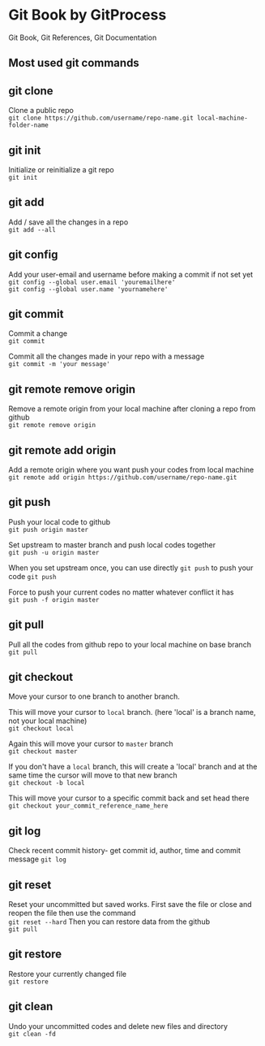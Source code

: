 # Git Book by GitProcess
Git Book, Git References, Git Documentation

## Most used git commands

## git clone 
Clone a public repo <br/>
`git clone https://github.com/username/repo-name.git local-machine-folder-name`

## git init
Initialize or reinitialize a git repo <br/>
`git init`

## git add
Add / save all the changes in a repo <br/>
`git add --all`

## git config
Add your user-email and username before making a commit if not set yet <br/>
`git config --global user.email 'youremailhere'` <br/>
`git config --global user.name 'yournamehere'` <br/>

## git commit
Commit a change <br/>
`git commit` <br/>

Commit all the changes made in your repo with a message <br/>
`git commit -m 'your message'`

## git remote remove origin
Remove a remote origin from your local machine after cloning a repo from github <br/>
`git remote remove origin`

## git remote add origin 
Add a remote origin where you want push your codes from local machine <br/>
`git remote add origin https://github.com/username/repo-name.git`

## git push
Push your local code to github <br/>
`git push origin master`

Set upstream to master branch and push local codes together <br/>
`git push -u origin master`

When you set upstream once, you can use directly `git push` to push your code
`git push`

Force to push your current codes no matter whatever conflict it has <br/>
`git push -f origin master`


## git pull
Pull all the codes from github repo to your local machine on base branch <br/>
`git pull`

## git checkout
Move your cursor to one branch to another branch. <br/>

This will move your cursor to `local` branch. (here 'local' is a branch name, not your local machine) <br/>
`git checkout local` <br/>

Again this will move your cursor to `master` branch <br/>
`git checkout master`

If you don't have a `local` branch, this will create a 'local' branch and at the same time the cursor will move to that new branch <br/>
`git checkout -b local`

This will move your cursor to a specific commit back and set head there <br/>
`git checkout your_commit_reference_name_here`

## git log
Check recent commit history- get commit id, author, time and commit message
`git log`

## git reset
Reset your uncommitted but saved works. First save the file or close and reopen the file then use the command <br/>
`git reset --hard`
Then you can restore data from the github <br/>
`git pull`

## git restore
Restore your currently changed file <br/>
`git restore`

## git clean
Undo your uncommitted codes and delete new files and directory<br/>
`git clean -fd`

